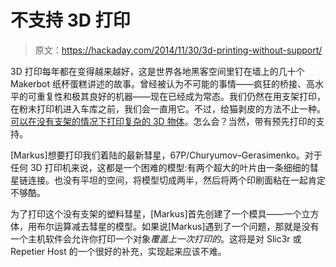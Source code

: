# 不支持 3D 打印

> 原文：<https://hackaday.com/2014/11/30/3d-printing-without-support/>

3D 打印每年都在变得越来越好，这是世界各地黑客空间里钉在墙上的几十个 Makerbot 纸杯蛋糕讲述的故事。曾经被认为不可能的事情——疯狂的桥接、高水平的可重复性和极其良好的机器——现在已经成为常态。我们仍然在用支架打印，在粉末打印机进入车库之前，我们会一直用它。不过，给猫剥皮的方法不止一种。[可以在没有支架的情况下打印复杂的 3D 物体](http://digitprop.com/2014/11/3d-printing-complex-objects-without-support/)。怎么会？当然，带有预先打印的支持。

[Markus]想要打印我们着陆的最新彗星，67P/Churyumov–Gerasimenko。对于任何 3D 打印机来说，这都是一个困难的模型:有两个超大的叶片由一条细细的彗星链连接。也没有平坦的空间，将模型切成两半，然后将两个印刷面粘在一起肯定不够酷。

为了打印这个没有支架的塑料彗星，[Markus]首先创建了一个模具——一个立方体，用布尔运算减去彗星的模型。如果说[Markus]遇到了一个问题，那就是没有一个主机软件会允许你打印一个对象*覆盖上一次打印的*。这将是对 Slic3r 或 Repetier Host 的一个很好的补充，实现起来应该不难。